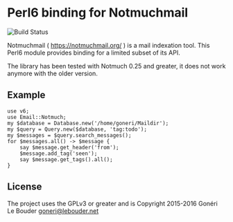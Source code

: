 # Perl6 binding for Notmuchmail

![Build Status](https://travis-ci.org/goneri/p6-Email-Notmuch.svg?branch=master)

Notmuchmail ( https://notmuchmail.org/ ) is a mail indexation tool. This Perl6 module provides
binding for a limited subset of its API.

The library has been tested with Notmuch 0.25 and greater, it does not work anymore with the older version.

## Example

    use v6;
    use Email::Notmuch;
    my $database = Database.new('/home/goneri/Maildir');
    my $query = Query.new($database, 'tag:todo');
    my $messages = $query.search_messages();
    for $messages.all() -> $message {
        say $message.get_header('from');
        $message.add_tag('seen');
        say $message.get_tags().all();
    }

## License

The project uses the GPLv3 or greater and is Copyright 2015-2016 Gonéri Le Bouder <goneri@lebouder.net>
